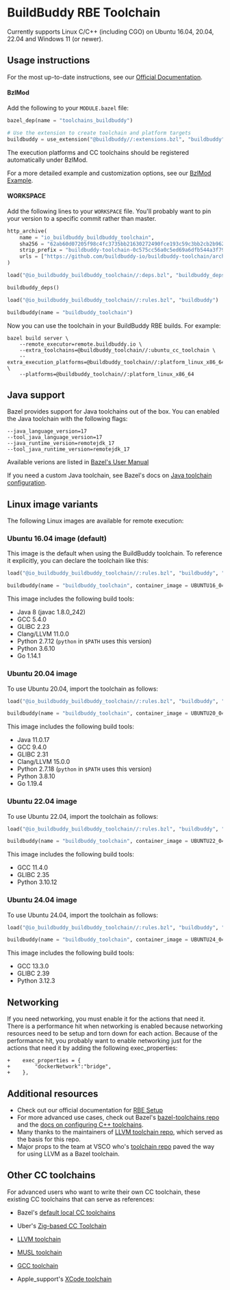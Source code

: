 # BuildBuddy RBE Toolchain

Currently supports Linux C/C++ (including CGO) on Ubuntu 16.04, 20.04, 22.04 and Windows 11 (or newer).

## Usage instructions

For the most up-to-date instructions, see our [Official Documentation](https://buildbuddy.io/docs/rbe-setup).

#### BzlMod

Add the following to your `MODULE.bazel` file:

```python
bazel_dep(name = "toolchains_buildbuddy")

# Use the extension to create toolchain and platform targets
buildbuddy = use_extension("@buildbuddy//:extensions.bzl", "buildbuddy")
```

The execution platforms and CC toolchains should be registered automatically under BzlMod.

For a more detailed example and customization options, see our [BzlMod Example](https://github.com/buildbuddy-io/buildbuddy-toolchain/tree/master/examples/bzlmod).

#### WORKSPACE

Add the following lines to your `WORKSPACE` file. You'll probably want to pin your version to a specific commit rather than master.

```python
http_archive(
    name = "io_buildbuddy_buildbuddy_toolchain",
    sha256 = "62ab60d07205f98c4fc3735bb21630272490fce193c59c3bb2cb2b962176400c",
    strip_prefix = "buildbuddy-toolchain-0c575cc56a0c5ed69a6dfb544a3f794b9d1b474d",
    urls = ["https://github.com/buildbuddy-io/buildbuddy-toolchain/archive/0c575cc56a0c5ed69a6dfb544a3f794b9d1b474d.tar.gz"],
)

load("@io_buildbuddy_buildbuddy_toolchain//:deps.bzl", "buildbuddy_deps")

buildbuddy_deps()

load("@io_buildbuddy_buildbuddy_toolchain//:rules.bzl", "buildbuddy")

buildbuddy(name = "buildbuddy_toolchain")
```

Now you can use the toolchain in your BuildBuddy RBE builds. For example:

```
bazel build server \
    --remote_executor=remote.buildbuddy.io \
    --extra_toolchains=@buildbuddy_toolchain//:ubuntu_cc_toolchain \
    --extra_execution_platforms=@buildbuddy_toolchain//:platform_linux_x86_64 \
    --platforms=@buildbuddy_toolchain//:platform_linux_x86_64
```

## Java support

Bazel provides support for Java toolchains out of the box.
You can enabled the Java toolchain with the following flags:

```
--java_language_version=17
--tool_java_language_version=17
--java_runtime_version=remotejdk_17
--tool_java_runtime_version=remotejdk_17
```

Available verions are listed in [Bazel's User Manual](https://bazel.build/docs/user-manual#java-language-version)

If you need a custom Java toolchain, see Bazel's docs on [Java toolchain configuration](https://bazel.build/docs/bazel-and-java#config-java-toolchains).

## Linux image variants

The following Linux images are available for remote execution:

### Ubuntu 16.04 image (**default**)

This image is the default when using the BuildBuddy toolchain. To
reference it explicitly, you can declare the toolchain like this:

```python
load("@io_buildbuddy_buildbuddy_toolchain//:rules.bzl", "buildbuddy", "UBUNTU16_04_IMAGE")

buildbuddy(name = "buildbuddy_toolchain", container_image = UBUNTU16_04_IMAGE)
```

This image includes the following build tools:

- Java 8 (javac 1.8.0_242)
- GCC 5.4.0
- GLIBC 2.23
- Clang/LLVM 11.0.0
- Python 2.7.12 (`python` in `$PATH` uses this version)
- Python 3.6.10
- Go 1.14.1

### Ubuntu 20.04 image

To use Ubuntu 20.04, import the toolchain as follows:

```python
load("@io_buildbuddy_buildbuddy_toolchain//:rules.bzl", "buildbuddy", "UBUNTU20_04_IMAGE")

buildbuddy(name = "buildbuddy_toolchain", container_image = UBUNTU20_04_IMAGE)
```

This image includes the following build tools:

- Java 11.0.17
- GCC 9.4.0
- GLIBC 2.31
- Clang/LLVM 15.0.0
- Python 2.7.18 (`python` in `$PATH` uses this version)
- Python 3.8.10
- Go 1.19.4

### Ubuntu 22.04 image

To use Ubuntu 22.04, import the toolchain as follows:

```python
load("@io_buildbuddy_buildbuddy_toolchain//:rules.bzl", "buildbuddy", "UBUNTU22_04_IMAGE")

buildbuddy(name = "buildbuddy_toolchain", container_image = UBUNTU22_04_IMAGE)
```

This image includes the following build tools:

- GCC 11.4.0
- GLIBC 2.35
- Python 3.10.12

### Ubuntu 24.04 image

To use Ubuntu 24.04, import the toolchain as follows:

```python
load("@io_buildbuddy_buildbuddy_toolchain//:rules.bzl", "buildbuddy", "UBUNTU24_04_IMAGE")

buildbuddy(name = "buildbuddy_toolchain", container_image = UBUNTU24_04_IMAGE)
```

This image includes the following build tools:

- GCC 13.3.0
- GLIBC 2.39
- Python 3.12.3

## Networking

If you need networking, you must enable it for the actions that need it. There
is a performance hit when networking is enabled because networking resources
need to be setup and torn down for each action. Because of the performance hit,
you probably want to enable networking just for the actions that need it by
adding the following exec_properties:

```
+    exec_properties = {
+        "dockerNetwork":"bridge",
+    },
```

## Additional resources

- Check out our official documentation for [RBE Setup](https://www.buildbuddy.io/docs/rbe-setup)
- For more advanced use cases, check out Bazel's [bazel-toolchains repo](https://github.com/bazelbuild/bazel-toolchains) and the [docs on configuring C++ toolchains](https://docs.bazel.build/versions/master/tutorial/cc-toolchain-config.html).
- Many thanks to the maintainers of [LLVM toolchain repo](https://github.com/bazel-contrib/toolchains_llvm), which served as the basis for this repo.
- Major props to the team at VSCO who's [toolchain repo](https://github.com/vsco/bazel-toolchains) paved the way for using LLVM as a Bazel toolchain.

## Other CC toolchains

For advanced users who want to write their own CC toolchain, these existing CC toolchains that can serve as references:

- Bazel's [default local CC toolchains](https://cs.opensource.google/bazel/bazel/+/master:tools/cpp/;drc=bd2da6e977172398bb6612c3a45e91fd1192961a)

- Uber's [Zig-based CC Toolchain](https://github.com/uber/hermetic_cc_toolchain/)

- [LLVM toolchain](https://github.com/bazel-contrib/toolchains_llvm)

- [MUSL toolchain](https://github.com/bazel-contrib/musl-toolchain)

- [GCC toolchain](https://github.com/f0rmiga/gcc-toolchain)

- Apple_support's [XCode toolchain](https://github.com/bazelbuild/apple_support/blob/a40bcaa218ee423168dd3f9af8085e6bacac2f9f/crosstool/cc_toolchain_config.bzl#L14)
